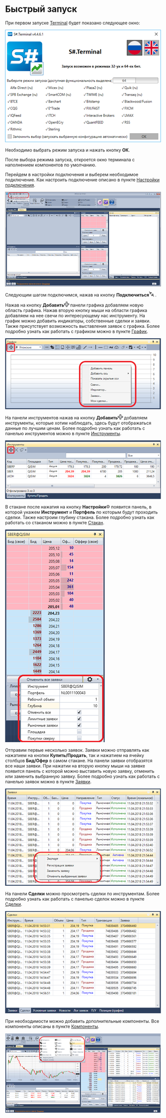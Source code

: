 # Быстрый запуск

При первом запуске [Terminal](Terminal.md) будет показано следующее окно:

![Terminal Quick start 00](../images/Terminal_Quick_start_00.png)

Необходимо выбрать режим запуска и нажать кнопку **ОК**.

После выбора режима запуска, откроется окно терминала с наполнением компонентов по умолчанию.

Перейдем в настройки подключения и выберем необходимое подключение. Как настроить подключение описано в пункте [Настройки подключения](Terminal_Connection_settings.md).

![Terminal Quick start 011](../images/Terminal_Quick_start_011.png)

Следующим шагом подключимся, нажав на кнопку **Подключиться**![Designer The quick access toolbar 00](../images/Designer_quick_access_toolbar_00.png) .

Нажав на кнопку **Добавить**![Designer Creation tool 00](../images/Designer_Creation_tool_00.png) панели графика добавляем новую область графика. Нажав вторую кнопку мыши на области графика добавляем на нее свечи по интересующему нас инструменту. На график можно добавить индикаторы, собственные сделки и заявки. Также присутствует возможность выставления заявок с графика. Более подробно узнать как работать с графиком можно в пункте [График](Terminal_Chart.md).

![Terminal Quick start 01](../images/Terminal_Quick_start_01.png)

На панели инструментов нажав на кнопку **Добавить**![Designer Creation tool 00](../images/Designer_Creation_tool_00.png) добавляем инструменты, которые хотим наблюдать, здесь будут отображаться данные по лучшим ценам. Более подробно узнать как работать с панелью инструментов можно в пункте [Инструменты](Terminal_Securities.md).

![Terminal Quick start 02](../images/Terminal_Quick_start_02.png)

В стакане после нажатия на кнопку **Настройки**![Designer Schedule 01](../images/Designer_Schedule_01.png) появится панель, в которой укажем **Инструмент** и **Портфель** по которым будут проходить сделки. Также настроим глубину стакана. Более подробно узнать как работать со стаканом можно в пункте [Стакан](Terminal_Depth_Panel2.md).

![Terminal Quick start 03](../images/Terminal_Quick_start_03.png)

Отправим первые несколько заявок. Заявки можно отправлять как нажатием на кнопки **Купить\/Продать**, так и нажатием на ячейку столбцов **Бид\/Офер** в самом стакане. На панели заявки отобразятся все наши заявки. При нажатии на вторую кнопку мыши на заявке появится панель с которой можно выставить новую заявку, отменить или заменить выбранную заявку. Более подробно узнать как работать с панелью заявок можно в пункте [Заявки](Terminal_Orders.md).

![Terminal Quick start 04](../images/Terminal_Quick_start_04.png)

На панели **Сделки** можно просмотреть сделки по инструментам. Более подробно узнать как работать с панелью сделок можно в пункте [Сделки](Terminal_Trades.md).

![Terminal Quick start 05](../images/Terminal_Quick_start_05.png)

При необходимости можно добавить дополнительные компоненты. Все компоненты описаны в пункте [Компоненты](Terminal_Components.md).

![Terminal Quick start 06](../images/Terminal_Quick_start_06.png)
